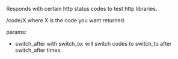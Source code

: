Responds with certain http status codes to test http libraries.

/code/X where X is the code you want returned.

params:

* switch_after with switch_to: will switch codes to switch_to after switch_after times.
